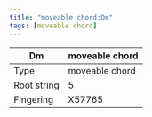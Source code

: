 ```yaml
---
title: "moveable chord:Dm"
tags: [moveable chord]
---
```


|Dm|moveable chord|
|---|---|
|Type|moveable chord|
|Root string|5|
|Fingering|X57765|

